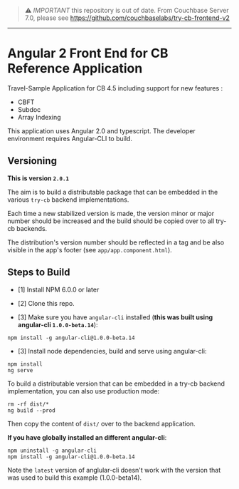 > :warning: *IMPORTANT* this repository is out of date.
> From Couchbase Server 7.0, please see https://github.com/couchbaselabs/try-cb-frontend-v2

<hr />

Angular 2 Front End for CB Reference Application
===============

Travel-Sample Application for CB 4.5 including support for new features :
- CBFT
- Subdoc
- Array Indexing  

This application uses Angular 2.0 and typescript.  The developer environment requires Angular-CLI to build.

## Versioning

**This is version `2.0.1`**

The aim is to build a distributable package that can be embedded in the various `try-cb` backend implementations.

Each time a new stabilized version is made, the version minor or major number should be increased and the build should be copied over to all try-cb backends.

The distribution's version number should be reflected in a tag and be also visible in the app's footer (see `app/app.component.html`).

## Steps to Build
 - [1] Install NPM 6.0.0 or later

 - [2] Clone this repo.

 - [3] Make sure you have `angular-cli` installed (**this was built using angular-cli `1.0.0-beta.14`**):

```
npm install -g angular-cli@1.0.0-beta.14
```

 - [3] Install node dependencies, build and serve using angular-cli:

```
npm install
ng serve
```

To build a distributable version that can be embedded in a try-cb backend implementation, you can also use production mode:

```
rm -rf dist/*
ng build --prod
```

Then copy the content of `dist/` over to the backend application.

**If you have globally installed an different angular-cli**:

```
npm uninstall -g angular-cli
npm install -g angular-cli@1.0.0-beta.14
```

Note the `latest` version of anglular-cli doesn't work with the version that was used to build this example (1.0.0-beta14).
